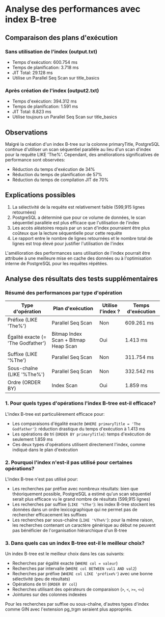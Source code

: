 # Analyse des performances avec index B-tree

## Comparaison des plans d'exécution

### Sans utilisation de l'index (output.txt)
- Temps d'exécution: 600.754 ms
- Temps de planification: 3.718 ms
- JIT Total: 29.128 ms
- Utilise un Parallel Seq Scan sur title_basics

### Après création de l'index (output2.txt)
- Temps d'exécution: 394.312 ms
- Temps de planification: 1.591 ms
- JIT Total: 8.823 ms
- Utilise toujours un Parallel Seq Scan sur title_basics

## Observations
Malgré la création d'un index B-tree sur la colonne primaryTitle, PostgreSQL continue d'utiliser un scan séquentiel parallèle au lieu d'un scan d'index pour la requête LIKE 'The%'. Cependant, des améliorations significatives de performance sont observées:

- Réduction du temps d'exécution de 34%
- Réduction du temps de planification de 57% 
- Réduction du temps de compilation JIT de 70%

## Explications possibles
1. La sélectivité de la requête est relativement faible (599,915 lignes retournées)
2. PostgreSQL a déterminé que pour ce volume de données, le scan séquentiel parallèle est plus efficace que l'utilisation de l'index
3. Les accès aléatoires requis par un scan d'index pourraient être plus coûteux que la lecture séquentielle pour cette requête
4. Le rapport entre le nombre de lignes retournées et le nombre total de lignes est trop élevé pour justifier l'utilisation de l'index

L'amélioration des performances sans utilisation de l'index pourrait être attribuée à une meilleure mise en cache des données ou à l'optimisation interne de PostgreSQL pour les requêtes répétées.

## Analyse des résultats des tests supplémentaires

### Résumé des performances par type d'opération

| Type d'opération | Plan d'exécution | Utilise l'index ? | Temps d'exécution |
|------------------|------------------|-------------------|-------------------|
| Préfixe (LIKE 'The%') | Parallel Seq Scan | Non | 609.261 ms |
| Égalité exacte (= 'The Godfather') | Bitmap Index Scan + Bitmap Heap Scan | Oui | 1.413 ms |
| Suffixe (LIKE '%The') | Parallel Seq Scan | Non | 311.754 ms |
| Sous-chaîne (LIKE '%The%') | Parallel Seq Scan | Non | 332.542 ms |
| Ordre (ORDER BY) | Index Scan | Oui | 1.859 ms |

### 1. Pour quels types d'opérations l'index B-tree est-il efficace?

L'index B-tree est particulièrement efficace pour:
- Les comparaisons d'égalité exacte (`WHERE primaryTitle = 'The Godfather'`): réduction drastique du temps d'exécution à 1.413 ms
- Les opérations de tri (`ORDER BY primaryTitle`): temps d'exécution de seulement 1.859 ms
- Ces deux types d'opérations utilisent directement l'index, comme indiqué dans le plan d'exécution

### 2. Pourquoi l'index n'est-il pas utilisé pour certaines opérations?

L'index B-tree n'est pas utilisé pour:
- Les recherches par préfixe avec nombreux résultats: bien que théoriquement possible, PostgreSQL a estimé qu'un scan séquentiel serait plus efficace vu le grand nombre de résultats (599,915 lignes)
- Les recherches par suffixe (`LIKE '%The'`): les index B-tree stockent les données dans un ordre lexicographique qui ne permet pas de rechercher efficacement les suffixes
- Les recherches par sous-chaîne (`LIKE '%The%'`): pour la même raison, les recherches contenant un caractère générique au début ne peuvent pas bénéficier de l'organisation hiérarchique d'un B-tree

### 3. Dans quels cas un index B-tree est-il le meilleur choix?

Un index B-tree est le meilleur choix dans les cas suivants:
- Recherches par égalité exacte (`WHERE col = valeur`)
- Recherches par intervalle (`WHERE col BETWEEN val1 AND val2`)
- Recherches par préfixe (`WHERE col LIKE 'préfixe%'`) avec une bonne sélectivité (peu de résultats)
- Opérations de tri (`ORDER BY col`)
- Recherches utilisant des opérateurs de comparaison (`>`, `<`, `>=`, `<=`)
- Jointures sur des colonnes indexées

Pour les recherches par suffixe ou sous-chaîne, d'autres types d'index comme GIN avec l'extension pg_trgm seraient plus appropriés.
